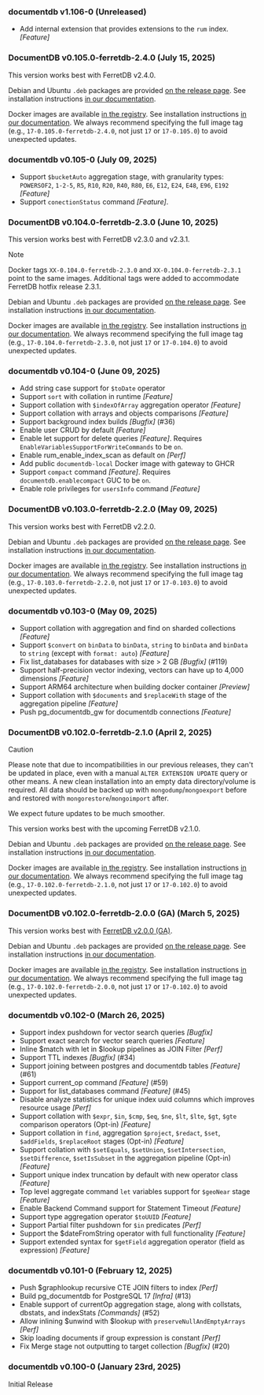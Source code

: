 ### documentdb v1.106-0 (Unreleased) ###
- Add internal extension that provides extensions to the `rum` index. *[Feature]*

### DocumentDB v0.105.0-ferretdb-2.4.0 (July 15, 2025) ###

This version works best with FerretDB v2.4.0.

Debian and Ubuntu `.deb` packages are provided
[on the release page](https://github.com/FerretDB/documentdb/releases/tag/v0.105.0-ferretdb-2.4.0).
See installation instructions [in our documentation](https://docs.ferretdb.io/installation/documentdb/deb/).

Docker images are available
[in the registry](https://github.com/FerretDB/documentdb/pkgs/container/postgres-documentdb).
See installation instructions [in our documentation](https://docs.ferretdb.io/installation/documentdb/docker/).
We always recommend specifying the full image tag (e.g., `17-0.105.0-ferretdb-2.4.0`, not just `17` or `17-0.105.0`)
to avoid unexpected updates.

### documentdb v0.105-0 (July 09, 2025) ###
* Support `$bucketAuto` aggregation stage, with granularity types: `POWERSOF2`, `1-2-5`, `R5`, `R10`, `R20`, `R40`, `R80`, `E6`, `E12`, `E24`, `E48`, `E96`, `E192` *[Feature]*
* Support `conectionStatus` command *[Feature]*.

### DocumentDB v0.104.0-ferretdb-2.3.0 (June 10, 2025) ###

This version works best with FerretDB v2.3.0 and v2.3.1.

> [!NOTE]
> Docker tags `XX-0.104.0-ferretdb-2.3.0` and `XX-0.104.0-ferretdb-2.3.1` point to the same images.
> Additional tags were added to accommodate FerretDB hotfix release 2.3.1.

Debian and Ubuntu `.deb` packages are provided
[on the release page](https://github.com/FerretDB/documentdb/releases/tag/v0.104.0-ferretdb-2.3.0).
See installation instructions [in our documentation](https://docs.ferretdb.io/installation/documentdb/deb/).

Docker images are available
[in the registry](https://github.com/FerretDB/documentdb/pkgs/container/postgres-documentdb).
See installation instructions [in our documentation](https://docs.ferretdb.io/installation/documentdb/docker/).
We always recommend specifying the full image tag (e.g., `17-0.104.0-ferretdb-2.3.0`, not just `17` or `17-0.104.0`)
to avoid unexpected updates.

### documentdb v0.104-0 (June 09, 2025) ###
* Add string case support for `$toDate` operator
* Support `sort` with collation in runtime *[Feature]*
* Support collation with `$indexOfArray` aggregation operator *[Feature]*
* Support collation with arrays and objects comparisons *[Feature]*
* Support background index builds *[Bugfix]* (#36)
* Enable user CRUD by default *[Feature]*
* Enable let support for delete queries *[Feature]*. Requires `EnableVariablesSupportForWriteCommands` to be `on`.
* Enable rum_enable_index_scan as default on *[Perf]*
* Add public `documentdb-local` Docker image with gateway to GHCR
* Support `compact` command *[Feature]*. Requires `documentdb.enablecompact` GUC to be `on`.
* Enable role privileges for `usersInfo` command *[Feature]*

### DocumentDB v0.103.0-ferretdb-2.2.0 (May 09, 2025) ###

This version works best with FerretDB v2.2.0.

Debian and Ubuntu `.deb` packages are provided
[on the release page](https://github.com/FerretDB/documentdb/releases/tag/v0.103.0-ferretdb-2.2.0).
See installation instructions [in our documentation](https://docs.ferretdb.io/installation/documentdb/deb/).

Docker images are available
[in the registry](https://github.com/FerretDB/documentdb/pkgs/container/postgres-documentdb).
See installation instructions [in our documentation](https://docs.ferretdb.io/installation/documentdb/docker/).
We always recommend specifying the full image tag (e.g., `17-0.103.0-ferretdb-2.2.0`, not just `17` or `17-0.103.0`)
to avoid unexpected updates.

### documentdb v0.103-0 (May 09, 2025) ###
* Support collation with aggregation and find on sharded collections *[Feature]*
* Support `$convert` on `binData` to `binData`, `string` to `binData` and `binData` to `string` (except with `format: auto`) *[Feature]*
* Fix list_databases for databases with size > 2 GB *[Bugfix]* (#119)
* Support half-precision vector indexing, vectors can have up to 4,000 dimensions *[Feature]*
* Support ARM64 architecture when building docker container *[Preview]*
* Support collation with `$documents` and `$replaceWith` stage of the aggregation pipeline *[Feature]*
* Push pg_documentdb_gw for documentdb connections *[Feature]*

### DocumentDB v0.102.0-ferretdb-2.1.0 (April 2, 2025) ###

> [!CAUTION]
> Please note that due to incompatibilities in our previous releases, they can't be updated in place,
> even with a manual `ALTER EXTENSION UPDATE` query or other means.
> A new clean installation into an empty data directory/volume is required.
> All data should be backed up with `mongodump`/`mongoexport` before
> and restored with `mongorestore`/`mongoimport` after.
>
> We expect future updates to be much smoother.

This version works best with the upcoming FerretDB v2.1.0.

Debian and Ubuntu `.deb` packages are provided [on the release page](https://github.com/FerretDB/documentdb/releases/tag/v0.102.0-ferretdb-2.1.0).
See installation instructions [in our documentation](https://docs.ferretdb.io/installation/documentdb/deb/).

Docker images are available [in the registry](https://github.com/FerretDB/documentdb/pkgs/container/postgres-documentdb).
See installation instructions [in our documentation](https://docs.ferretdb.io/installation/documentdb/docker/).
We always recommend specifying the full image tag (e.g., `17-0.102.0-ferretdb-2.1.0`, not just `17` or `17-0.102.0`) to avoid unexpected updates.

### DocumentDB v0.102.0-ferretdb-2.0.0 (GA) (March 5, 2025) ###

This version works best with [FerretDB v2.0.0 (GA)](https://github.com/FerretDB/FerretDB/releases/tag/v2.0.0).

Debian and Ubuntu `.deb` packages are provided [on the release page](https://github.com/FerretDB/documentdb/releases/tag/v0.102.0-ferretdb-2.0.0).
See installation instructions [in our documentation](https://docs.ferretdb.io/installation/documentdb/deb/).

Docker images are available [in the registry](https://github.com/FerretDB/documentdb/pkgs/container/postgres-documentdb).
See installation instructions [in our documentation](https://docs.ferretdb.io/installation/documentdb/docker/).
We always recommend specifying the full image tag (e.g., `17-0.102.0-ferretdb-2.0.0`, not just `17` or `17-0.102.0`) to avoid unexpected updates.

### documentdb v0.102-0 (March 26, 2025) ###
* Support index pushdown for vector search queries *[Bugfix]*
* Support exact search for vector search queries *[Feature]*
* Inline $match with let in $lookup pipelines as JOIN Filter *[Perf]*
* Support TTL indexes *[Bugfix]* (#34)
* Support joining between postgres and documentdb tables *[Feature]* (#61)
* Support current_op command *[Feature]* (#59)
* Support for list_databases command *[Feature]* (#45)
* Disable analyze statistics for unique index uuid columns which improves resource usage *[Perf]*
* Support collation with `$expr`, `$in`, `$cmp`, `$eq`, `$ne`, `$lt`, `$lte`, `$gt`, `$gte` comparison operators (Opt-in) *[Feature]*
* Support collation in `find`, aggregation `$project`, `$redact`, `$set`, `$addFields`, `$replaceRoot` stages (Opt-in) *[Feature]*
* Support collation with `$setEquals`, `$setUnion`, `$setIntersection`, `$setDifference`, `$setIsSubset` in the aggregation pipeline (Opt-in) *[Feature]*
* Support unique index truncation by default with new operator class *[Feature]*
* Top level aggregate command `let` variables support for `$geoNear` stage *[Feature]*
* Enable Backend Command support for Statement Timeout *[Feature]*
* Support type aggregation operator `$toUUID` *[Feature]*
* Support Partial filter pushdown for `$in` predicates *[Perf]*
* Support the $dateFromString operator with full functionality *[Feature]*
* Support extended syntax for `$getField` aggregation operator (field as expression) *[Feature]*

### documentdb v0.101-0 (February 12, 2025) ###
* Push $graphlookup recursive CTE JOIN filters to index *[Perf]*
* Build pg_documentdb for PostgreSQL 17 *[Infra]* (#13)
* Enable support of currentOp aggregation stage, along with collstats, dbstats, and indexStats *[Commands]* (#52)
* Allow inlining $unwind with $lookup with `preserveNullAndEmptyArrays` *[Perf]*
* Skip loading documents if group expression is constant *[Perf]*
* Fix Merge stage not outputting to target collection *[Bugfix]* (#20)

### documentdb v0.100-0 (January 23rd, 2025) ###
Initial Release

